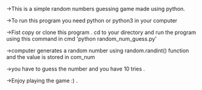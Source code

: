->This is a simple random numbers guessing game made using python.

->To run this program you need python or python3 in your computer

->Fist copy or clone this program . cd to your directory and run the program using this command in cmd 'python random_num_guess.py'

->computer generates a random number using random.randint() function and the value is stored in com_num

->you have to guess the number and you have 10 tries .

->Enjoy playing the game :) .
